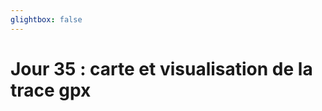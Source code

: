 ```yaml
---
glightbox: false
---
```


# Jour 35 : carte et visualisation de la trace gpx

<style> #map { width: auto; height: 400px; margin: 0;} </style>

<div id="map"></div>

<script> 
var mygpxurl = "/f3/fr/assets/gpx/GPX35.gpx";
</script>

<script src="/f3/fr/javascripts/mygpx.js"> </script>
